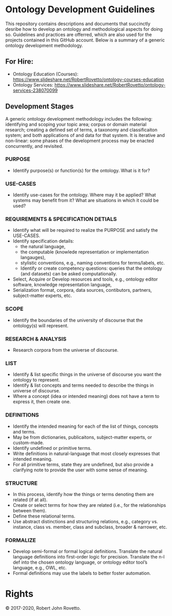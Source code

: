 # Ontology Development Guidelines
This repository contains descriptions and documents that succinctly desribe how to develop an ontology and methodological aspects for doing so. Guidelines and practices are offerred, which are also used for the projects contained in this GitHub account. Below is a summary of a generic ontology development methodology.

## For Hire:
- Ontology Education (Courses): https://www.slideshare.net/RobertRovetto/ontology-courses-education
- Ontology Services: https://www.slideshare.net/RobertRovetto/ontology-services-238070099

## Development Stages
A generic ontology development methodology includes the following: identifying and scoping your topic area; corpus or domain material research; creating a defined set of terms, a taxonomy and classificaiton system; and both applications of and data for that system. It is iterative and non-linear: some phases of the development process may be enacted concurrently, and revisited.

### PURPOSE
- Identify purpose(s) or function(s) for the ontology. What is it for?

### USE-CASES
- Identify use-cases for the ontology. Where may it be applied? What systems may benefit from it? What are situations in which it could be used?

### REQUIREMENTS & SPECIFICATION DETIALS
- Identify what will be required to realize the PURPOSE and satisfy the USE-CASES. 
- Identify specification details: 
	- the natural language, 
	- the computable (knowlede representation or implementation langauges), 
	- stylistic conventions, e.g., naming conventions for terms/labels, etc.  
	- Identify or create competency questions: queries that the ontology (and datasets) can be asked computationally.
- Select, Acquire or Develop resources and tools, e.g., ontology editor software, knowledge representation language, 
- Serialization format, corpora, data sources, contibutors, partners, subject-matter experts, etc.

### SCOPE
- Identify the boundaries of the university of discourse  that the ontology(s) will represent.

### RESEARCH & ANALYSIS
- Research corpora from the universe of discourse.

### LIST
- Identify & list specific things in the universe of discourse you want the ontology to represent.
- Identify & list concepts and terms needed to describe the things in universe of discourse. 
- Where a concept (idea or intended meaning) does not have a term to express it, then create one.

### DEFINITIONS
- Identify the intended meaning for each of the list of things, concepts and terms.
- May be from dictionaries, publicaitons, subject-matter experts, or custom-made. 
- Identify undefined or primitive terms. 
- Write definitions in natural-language that most closely expresses that intended meaning.
- For all primitive terms, state they are undefined, but also provide a clarifying note to provide the user with some sense of meaning. 

### STRUCTURE
- In this process, identify how the things or terms denoting them are related (if at all).
 - Create or select terms for how they are related (i.e., for the relationships between them).
 - Define these relational terms.
 - Use abstract distinctions and structuring relations, e.g., category vs. instance, class vs. member, class and subclass, broader & narrower, etc. 

### FORMALIZE
- Develop semi-formal or formal logical definitions. Translate the natural language definitions into first-order logic for precision. Translate the n-l def into the chosen ontology language, or ontology editor tool’s language, e.g., OWL, etc.
- Formal definitions may use the labels to better foster automation.
	      

# Rights
© 2017-2020, Robert John Rovetto.

